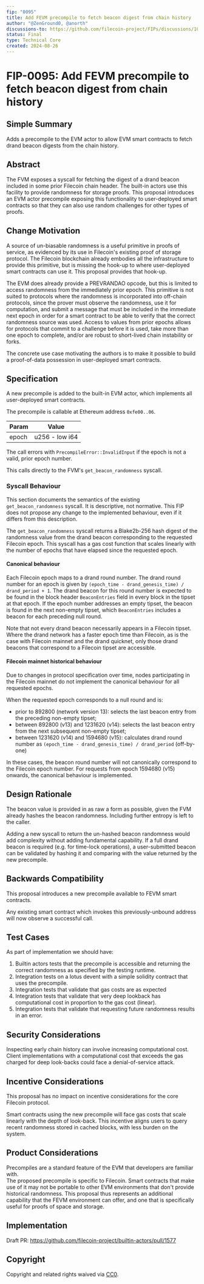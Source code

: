 ```yaml
---
fip: "0095"
title: Add FEVM precompile to fetch beacon digest from chain history 
author: "@ZenGround0, @anorth"
discussions-to: https://github.com/filecoin-project/FIPs/discussions/1051
status: Final
type: Technical Core
created: 2024-08-26
---
```


# FIP-0095: Add FEVM precompile to fetch beacon digest from chain history 

## Simple Summary

Adds a precompile to the EVM actor to allow EVM smart contracts to fetch drand beacon digests from the chain history.

## Abstract
The FVM exposes a syscall for fetching the digest of a drand beacon included in some prior Filecoin chain header.
The built-in actors use this facility to provide randomness for storage proofs.
This proposal introduces an EVM actor precompile exposing this functionality to user-deployed smart contracts
so that they can also use random challenges for other types of proofs.

## Change Motivation
A source of un-biasable randomness is a useful primitive in proofs of service, 
as evidenced by its use in Filecoin's existing proof of storage protocol.
The Filecoin blockchain already embodies all the infrastructure to provide this primitive, 
but is missing the hook-up to where user-deployed smart contracts can use it. 
This proposal provides that hook-up.

The EVM does already provide a PREVRANDAO opcode, but this is limited to access randomness from the immediately prior epoch.
This primitive is not suited to protocols where the randomness is incorporated into off-chain protocols, 
since the prover must observe the randomness, use it for computation, and submit a message that must be included in the immediate next epoch 
in order for a smart contract to be able to verify that the correct randomness source was used.
Access to values from prior epochs allows for protocols that commit to a challenge before it is used,
take more than one epoch to complete, and/or are robust to short-lived chain instability or forks.

The concrete use case motivating the authors is to make it possible to build a proof-of-data possession in user-deployed smart contracts.

## Specification
A new precompile is added to the built-in EVM actor, which implements all user-deployed smart contracts.

The precompile is callable at Ethereum address `0xfe00..06`.

| Param            | Value                     |
|------------------|---------------------------|
| epoch            | u256 - low i64            |

The call errors with `PrecompileError::InvalidInput` if the epoch is not a valid, prior epoch number.

This calls directly to the FVM's `get_beacon_randomness` syscall.

### Syscall Behaviour
This section documents the semantics of the existing `get_beacon_randomness` syscall.
It is descriptive, not normative.
This FIP does not propose any change to the implemented behaviour, even if it differs from this description. 

The `get_beacon_randomness` syscall returns a Blake2b-256 hash digest of the
randomness value from the drand beacon corresponding to the requested Filecoin epoch. 
This syscall has a gas cost function that scales linearly with the number of epochs that have elapsed since
the requested epoch.

#### Canonical behaviour
Each Filecoin epoch maps to a drand round number.
The drand round number for an epoch is given by `(epoch_time - drand_genesis_time) / drand_period + 1`.
The drand beacon for this round number is expected to be found in the block header `BeaconEntries` field
in every block in the tipset at that epoch.
If the epoch number addresses an empty tipset, the beacon is found in the next non-empty tipset, 
which `BeaconEntries` includes a beacon for each preceding null round.

Note that not every drand beacon necessarily appears in a Filecoin tipset.
Where the drand network has a faster epoch time than Filecoin, as is the case with Filecoin mainnet and
the drand quicknet, only those drand beacons that correspond to a Filecoin tipset are accessible.

#### Filecoin mainnet historical behaviour
Due to changes in protocol specification over time, nodes participating in the Filecoin mainnet
do not implement the canonical behaviour for all requested epochs.

When the requested epoch corresponds to a null round and is:
- prior to 892800 (network version 13): selects the last beacon entry from the preceding non-empty tipset;
- between 892800 (v13) and 1231620 (v14): selects the last beacon entry from the next subsequent non-empty tipset;
- between 1231620 (v14) and 1594680 (v15): calculates drand round number as `(epoch_time - drand_genesis_time) / drand_period` (off-by-one)

In these cases, the beacon round number will not canonically correspond to the Filecoin epoch number.
For requests from epoch 1594680 (v15) onwards, the canonical behaviour is implemented.

## Design Rationale
The beacon value is provided in as raw a form as possible, given the FVM already hashes the beacon randomness.
Including further entropy is left to the caller.

Adding a new syscall to return the un-hashed beacon randomness would add complexity without adding fundamental capability.
If a full drand beacon is required (e.g. for time-lock operations), a user-submitted beacon can be validated by hashing it
and comparing with the value returned by the new precompile.

## Backwards Compatibility
This proposal introduces a new precompile available to FEVM smart contracts.

Any existing smart contract which invokes this previously-unbound address will now observe a successful call.

## Test Cases
As part of implementation we should have:
1. Builtin actors tests that the precompile is accessible and returning the correct randomness as specified by the testing runtime.  
2. Integration tests on a lotus devent with a simple solidity contract that uses the precompile.
3. Integration tests that validate that gas costs are as expected
4. Integration tests that validate that very deep lookback has computational cost in proportion to the gas cost (linear).
5. Integration tests that validate that requesting future randomness results in an error.

## Security Considerations
Inspecting early chain history can involve increasing computational cost.
Client implementations with a computational cost that exceeds the gas charged for deep look-backs could face
a denial-of-service attack.

## Incentive Considerations
This proposal has no impact on incentive considerations for the core Filecoin protocol.

Smart contracts using the new precompile will face gas costs that scale linearly with the depth of look-back.
This incentive aligns users to query recent randomness stored in cached blocks, with less burden on the system.

## Product Considerations
Precompiles are a standard feature of the EVM that developers are familiar with.  
The proposed precompile is specific to Filecoin.
Smart contracts that make use of it may not be portable to other EVM environments that don't provide historical randomness.
This proposal thus represents an additional capability that the FEVM environment can offer, 
and one that is specifically useful for proofs of space and storage. 

## Implementation
Draft PR: https://github.com/filecoin-project/builtin-actors/pull/1577

## Copyright
Copyright and related rights waived via [CC0](https://creativecommons.org/publicdomain/zero/1.0/).
